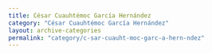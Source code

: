 ```yaml
---
title: César Cuauhtémoc García Hernández
category: "César Cuauhtémoc García Hernández"
layout: archive-categories
permalink: "category/c-sar-cuauht-moc-garc-a-hern-ndez"
---
```

